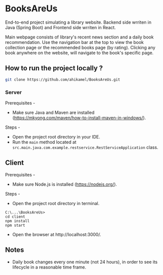 # BooksAreUs
End-to-end project simulating a library website.
Backend side wrriten in Java (Spring Boot) and Frontend side wrriten in React.

Main webpage consists of library's recent news section and a daily book recommendation.
Use the navigation bar at the top to view the book collection page or the recommended books page (by rating).
Clicking any book anywhere on the website, will navigate to the book's specific page.

## How to run the project locally ?
```bash
git clone https://github.com/ahikamel/BooksAreUs.git
```

### Server
Prerequisites -
- Make sure Java and Maven are installed (https://mkyong.com/maven/how-to-install-maven-in-windows/).

Steps -
- Open the project root directory in your IDE.
- Run the ```main``` method located at ```src.main.java.com.example.restservice.RestServiceApplication``` class.

## Client
Prerequisites -
- Make sure Node.js is installed (https://nodejs.org/).

Steps -
- Open the project root directory in terminal.
```
C:\...\BooksAreUs>
cd client
npm install
npm start
```
- Open the browser at http://localhost:3000/.

## Notes
- Daily book changes every one minute (not 24 hours), in order to see its lifecycle in a reasonable time frame.
